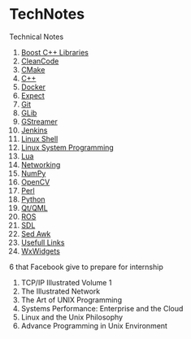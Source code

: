 # TechNotes
Technical Notes

1. [Boost C++ Libraries](Boost.md)
1. [CleanCode](CleanCode.md)
1. [CMake](CMake.md)
1. [C++](Cpp.md)
1. [Docker](Docker.md)
1. [Expect](Expect.md)
1. [Git](Git.md)
1. [GLib](GLib.md)
1. [GStreamer](GStreamer.md)
1. [Jenkins](Jenkins.md)
1. [Linux Shell](Linux_Shell.md)
1. [Linux System Programming](LinuxSystemProgramming.md)
1. [Lua](Lua.md)
1. [Networking](Networking.md)
1. [NumPy](NumPy.md)
1. [OpenCV](OpenCV.md)
1. [Perl](Perl.md)
1. [Python](Python.md)
1. [Qt/QML](Qt_Qml.md)
1. [ROS](ROS.md)
1. [SDL](Sdl.md)
1. [Sed Awk](Sed_Awk.md)
1. [Usefull Links](UsefullLinks.md)
1. [WxWidgets](WxWidgets.md)


6 that Facebook give to prepare for internship

1. TCP/IP Illustrated Volume 1
2. The Illustrated Network
3. The Art of UNIX Programming
4. Systems Performance: Enterprise and the Cloud
5. Linux and the Unix Philosophy
6. Advance Programming in Unix Environment

